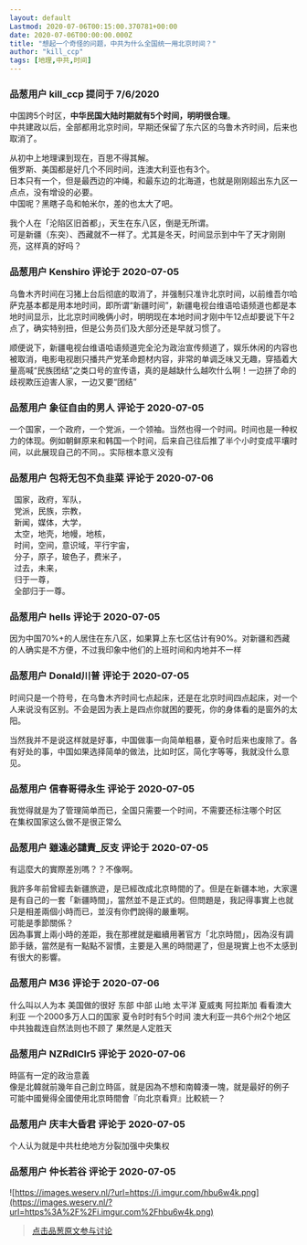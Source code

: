 ```yaml
---
layout: default
Lastmod: 2020-07-06T00:15:00.370781+00:00
date: 2020-07-06T00:00:00.000Z
title: "想起一个奇怪的问题，中共为什么全国统一用北京时间？"
author: "kill_ccp"
tags: [地理,中共,时间]
---
```



### 品葱用户 **kill_ccp** 提问于 7/6/2020
    
中国跨5个时区，**中华民国大陆时期就有5个时间，明明很合理**。  
中共建政以后，全部都用北京时间，早期还保留了东六区的乌鲁木齐时间，后来也取消了。  
  
从初中上地理课到现在，百思不得其解。  
俄罗斯、美国都是好几个不同时间，连澳大利亚也有3个。  
日本只有一个，但是最西边的冲绳，和最东边的北海道，也就是刚刚超出东九区一点点，没有增设的必要。  
中国呢？黑瞎子岛和帕米尔，差的也太大了吧。  
  
我个人在「沦陷区旧首都」，天生在东八区，倒是无所谓。  
可是新疆（东突）、西藏就不一样了。尤其是冬天，时间显示到中午了天才刚刚亮，这样真的好吗？
    
                

### 品葱用户 **Kenshiro** 评论于 2020-07-05
        
乌鲁木齐时间在习猪上台后彻底的取消了，并强制只准许北京时间，以前维吾尔哈萨克基本都是用本地时间，即所谓“新疆时间”，新疆电视台维语哈语频道也都是本地时间显示，比北京时间晚俩小时，明明现在本地时间才刚中午12点却要说下午2点了，确实特别扭，但是公务员们及大部分还是早就习惯了。  
  
顺便说下，新疆电视台维语哈语频道完全沦为政治宣传频道了，娱乐休闲的内容也被取消，电影电视剧只播共产党革命题材内容，非常的单调乏味又无趣，穿插着大量高喊“民族团结”之类口号的宣传语，真的是越缺什么越吹什么啊！一边拼了命的歧视欺压迫害人家，一边又要“团结”
        
                

### 品葱用户 **象征自由的男人** 评论于 2020-07-05
        
一个国家，一个政府，一个党派，一个领袖。当然也得一个时间。时间也是一种权力的体现。例如朝鲜原来和韩国一个时间，后来自己往后推了半个小时变成平壤时间，以此展现自己的不同，。实际根本意义没有
        
                

### 品葱用户 **包将无包不负韭菜** 评论于 2020-07-06
        
  国家，政府，军队，  
  党派，民族，宗教，  
  新闻，媒体，大学，  
  太空，地壳，地幔，地核，  
  时间，空间，意识域，平行宇宙，  
  分子，原子，玻色子，费米子，  
  过去，未来，  
  归于一尊，  
  全部归于一尊。
        
                

### 品葱用户 **hells** 评论于 2020-07-05
        
因为中国70%+的人居住在东八区，如果算上东七区估计有90%。对新疆和西藏的人确实是不方便，不过我印象中他们的上班时间和内地并不一样
        
                

### 品葱用户 **Donald川普** 评论于 2020-07-05
        
时间只是一个符号，在乌鲁木齐时间七点起床，还是在北京时间四点起床，对一个人来说没有区别。不会是因为表上是四点你就困的要死，你的身体看的是窗外的太阳。  
  
当然我并不是说这样就是好事，中国做事一向简单粗暴，夏令时后来也废除了。各有好处的事，中国如果选择简单的做法，比如时区，简化字等等，我就没什么意见。
        
                

### 品葱用户 **信春哥得永生** 评论于 2020-07-05
        
我觉得就是为了管理简单而已，全国只需要一个时间，不需要还标注哪个时区  
在集权国家这么做不是很正常么
        
                

### 品葱用户 **雖遠必譴責_反支** 评论于 2020-07-05
        
有這麼大的實際差別嗎？？不像啊。  
  
我許多年前曾經去新疆旅遊，是已經改成北京時間的了。但是在新疆本地，大家還是有自己的一套「新疆時間」，當然並不是正式的。但問題是，我記得事實上也就只是相差兩個小時而已，並沒有你們說得的嚴重啊。  
可能是季節關係？  
因為事實上兩小時的差距，我在那裡就是繼續用著官方「北京時間」，因為沒有調節手錶，當然是有一點點不習慣，主要是入黑的時間遲了，但是現實上也不太感到有很大的影響。
        
                

### 品葱用户 **M36** 评论于 2020-07-06
        
什么叫以人为本 美国做的很好 东部 中部 山地 太平洋 夏威夷 阿拉斯加 看看澳大利亚 一个2000多万人口的国家 夏令时时有5个时间 澳大利亚一共6个州2个地区 中共独裁连自然法则也不顾了 果然是人定胜天
        
                

### 品葱用户 **NZRdlClr5** 评论于 2020-07-06
        
時區有一定的政治意義  
像是北韓就前幾年自己創立時區，就是因為不想和南韓湊一塊，就是最好的例子  
可能中國覺得全國使用北京時間會『向北京看齊』比較統一？
        
                

### 品葱用户 **庆丰大昏君** 评论于 2020-07-05
        
个人认为就是中共杜绝地方分裂加强中央集权
        
                

### 品葱用户 **仲长若谷** 评论于 2020-07-05
        
![https://images.weserv.nl/?url=https://i.imgur.com/hbu6w4k.png](https://images.weserv.nl/?url=https%3A%2F%2Fi.imgur.com%2Fhbu6w4k.png)
        
                





> [点击品葱原文参与讨论](https://pincong.rocks/question/28131)

